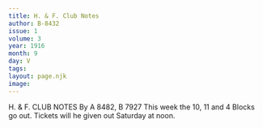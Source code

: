 ```yaml
---
title: H. & F. Club Notes
author: B-8432
issue: 1
volume: 3
year: 1916
month: 9
day: V
tags:
layout: page.njk
image:
---
```

H. & F. CLUB NOTES    By A 8482, B 7927    This week the 10, 11 and 4 Blocks go out. Tickets will he given out Saturday at noon.
